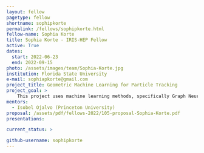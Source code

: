 ```yaml
---
layout: fellow
pagetype: fellow
shortname: sophipkorte
permalink: /fellows/sophipkorte.html
fellow-name: Sophia Korte
title: Sophia Korte - IRIS-HEP Fellow
active: True
dates:
  start: 2022-06-23
  end: 2022-09-15
photo: /assets/images/team/Sophia-Korte.jpg
institution: Florida State University
e-mail: sophiapkorte@gmail.com
project_title: Geometric Machine Learning for Particle Tracking
project_goal: >
    This project uses machine learning methods, specifically Graph Neural Networks (GNNs), as a way of reconstructing the trajectories of particles. The goal is to evaluate the performance of the GNN tracking algorithms and compare them to the CMS algorithms currently in use.
mentors:
  - Isobel Ojalvo (Princeton University)
proposal: /assets/pdf/fellows-2022/105-proposal-Sophia-Korte.pdf
presentations:

current_status: >

github-username: sophipkorte
---
```

